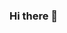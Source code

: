 ### Hi there 👋

<!--
**temiloluwa153/temiloluwa153** is a ✨ _special_ ✨ repository because its `README.md` (this file) appears on your GitHub profile.

Here are some ideas to get you started:

- 🔭 I’m currently working on building my technical skills in Data Science and Machine Learning
- 🌱 I’m currently learning Data science from the NG30 days learning
- 👯 I’m looking to collaborate on everything data science and projects
- 🤔 I’m looking for help with breaking down technical concepts
- 💬 Ask me about my learning journey
- 📫 How to reach me: ...
- 😄 Pronouns: (She/ Her/ Hers)
- ⚡ Fun fact: I'm really into 3D animation

